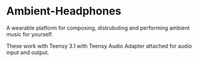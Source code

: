 # Ambient-Headphones
A wearable platform for composing, distrubuting and performing ambient music for yourself.

These work with Teensy 3.1 with Teensy Audio Adapter attached for audio input and output.
